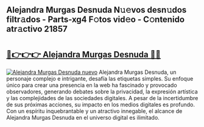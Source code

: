 ## Alejandra Murgas Desnuda N𝚞𝚎vos desn𝚞dos filtr𝚊dos - Parts-xg4 F𝚘tos vid𝚎o - C𝚘ntenido atr𝚊ctivo 21857

# <h2><a href="http://mb12xf3.tromn.icu/?c=Alejandra+Murgas+Desnuda">🔗👉👉👉 Alejandra Murgas Desnuda 🔗🔗</a></h2>

[![Alejandra Murgas Desnuda nuevo](https://i.imgur.com/pEAQMta.gif)](http://mb12xf3.tromn.icu/?c=Alejandra+Murgas+Desnuda)
Alejandra Murgas Desnuda, un personaje complejo e intrigante, desafía las etiquetas simples. Su enfoque único para crear una presencia en la web ha fascinado y provocado observadores, generando debates sobre la privacidad, la expresión artística y las complejidades de las sociedades digitales. A pesar de la incertidumbre de sus próximas acciones, su impacto en los medios digitales es profundo. Con un espíritu inquebrantable y un atractivo innegable, el alcance de Alejandra Murgas Desnuda en el universo digital es ilimitado.

